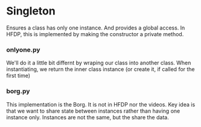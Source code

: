 # Singleton

Ensures a class has only one instance. And provides a global access.
In HFDP, this is implemented by making the constructor a private method.

### onlyone.py 

We'll do it a little bit differnt by wraping our class into another class. When instantiating,
we return the inner class instance (or create it, if called for the first time)

### borg.py

This implementation is the Borg. It is not in HFDP nor the videos.
Key idea is that we want to share state between instances
rather than having one instance only. Instances are not the same, but the share the data.

